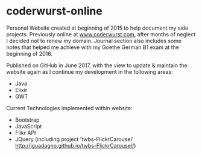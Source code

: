 # coderwurst-online

Personal Website created at beginning of 2015 to help document my side projects. Previously online at www.coderwurst.com,
after months of neglect I decided not to renew my domain. Journal section also includes some notes that helped me achieve
with my Goethe German B1 exam at the beginning of 2016.

Published on GitHub in June 2017, with the view to update & maintain the website again as I continue my development in the
following areas:
* Java
* Elixir
* GWT

Current Technologies implemented within website:
* Bootstrap
* JavaScript
* Flikr API
* JQuery (including project 'twbs-FlickrCarousel' http://jguadagno.github.io/twbs-FlickrCarousel/)
